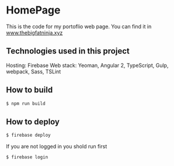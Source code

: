 # HomePage

This is the code for my portoflio web page.
You can find it in www.thebigfatninja.xyz

## Technologies used in this project
Hosting: Firebase
Web stack: Yeoman, Angular 2, TypeScript, Gulp, webpack, Sass, TSLint

## How to build
```bash
$ npm run build
```

## How to deploy
```bash
$ firebase deploy
```

If you are not logged in you shold run first
```bash
$ firebase login
```

